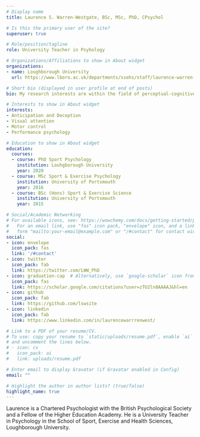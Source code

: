 ```yaml
---
# Display name
title: Laurence S. Warren-Westgate, BSc, MSc, PhD, CPsychol

# Is this the primary user of the site?
superuser: true

# Role/position/tagline
role: University Teacher in Psyhology

# Organizations/Affiliations to show in About widget
organizations:
- name: Loughborough University
  url: https://www.lboro.ac.uk/departments/ssehs/staff/laurence-warren-westgate/

# Short bio (displayed in user profile at end of posts)
bio: My research interests are within the field of perceptual-cognitive expertise

# Interests to show in About widget
interests:
- Anticipation and Deception
- Visual attention
- Motor control
- Performance psychology

# Education to show in About widget
education:
  courses:
  - course: PhD Sport Psychology
    institution: Louhgborough University
    year: 2020
  - course: MSc Sport & Exercise Psychology
    institution: University of Portsmouth
    year: 2016
  - course: BSc (Hons) Sport & Exercise Science
    institution: University of Portsmouth
    year: 2015

# Social/Academic Networking
# For available icons, see: https://wowchemy.com/docs/getting-started/page-builder/#icons
#   For an email link, use "fas" icon pack, "envelope" icon, and a link in the
#   form "mailto:your-email@example.com" or "/#contact" for contact widget.
social:
- icon: envelope
  icon_pack: fas
  link: '/#contact'
- icon: twitter
  icon_pack: fab
  link: https://twitter.com/LWW_PhD
- icon: graduation-cap  # Alternatively, use `google-scholar` icon from `ai` icon pack
  icon_pack: fas
  link: https://scholar.google.com/citations?user=zTU2ln8AAAAJ&hl=en
- icon: github
  icon_pack: fab
  link: https://github.com/lswsite
- icon: linkedin
  icon_pack: fab
  link: https://www.linkedin.com/in/laurencewarrrenwest/

# Link to a PDF of your resume/CV.
# To use: copy your resume to `static/uploads/resume.pdf`, enable `ai` icons in `params.toml`, 
# and uncomment the lines below.
# - icon: cv
#   icon_pack: ai
#   link: uploads/resume.pdf

# Enter email to display Gravatar (if Gravatar enabled in Config)
email: ""

# Highlight the author in author lists? (true/false)
highlight_name: true
---
```


Laurence is a Chartered Psychologist with the British Psychological Society and a Fellow of the Higher Education Academy. He is a University Teacher in Psychology in the School of Sport, Exercise and Health Sciences, Loughborough University.

<!-- {{< icon name="download" pack="fas" >}} Download my {{< staticref "uploads/demo_resume.pdf" "newtab" >}}resumé{{< /staticref >}}. -->

